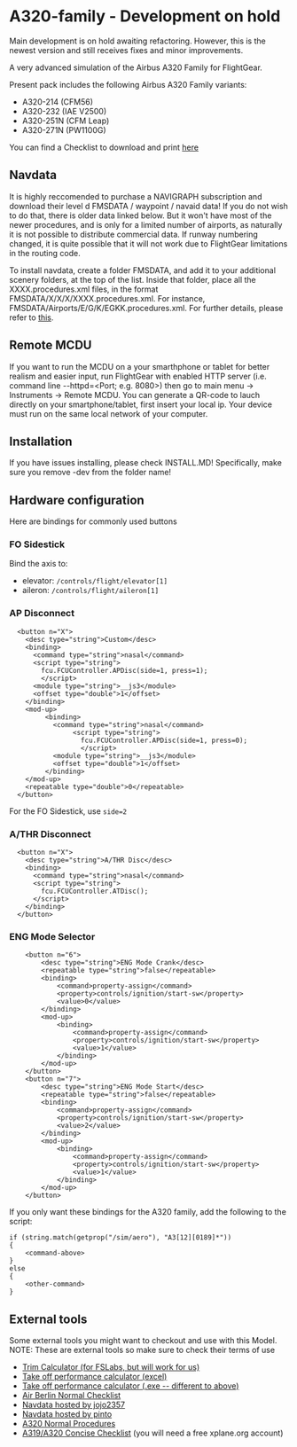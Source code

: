 # A320-family - Development on hold

Main development is on hold awaiting refactoring. However, this is the newest version and still receives fixes and minor improvements.

A very advanced simulation of the Airbus A320 Family for FlightGear.

Present pack includes the following Airbus A320 Family variants:
- A320-214 (CFM56)
- A320-232 (IAE V2500)
- A320-251N (CFM Leap)
- A320-271N (PW1100G)

You can find a Checklist to download and print [here](https://raw.githubusercontent.com/legoboyvdlp/A320-family/dev/Docs/checklist.pdf)

## Navdata
It is highly reccomended to purchase a NAVIGRAPH subscription and download their level d FMSDATA / waypoint / navaid data! If you do not wish to do that, there is older data linked below. But it won't have most of the newer procedures, and is only for a limited number of airports, as naturally it is not possible to distribute commercial data. If runway numbering changed, it is quite possible that it will not work due to FlightGear limitations in the routing code.

To install navdata, create a folder FMSDATA, and add it to your additional scenery folders, at the top of the list. Inside that folder, place all the XXXX.procedures.xml files, in the format FMSDATA/X/X/X/XXXX.procedures.xml. For instance, FMSDATA/Airports/E/G/K/EGKK.procedures.xml. For further details, please refer to [this](https://wiki.flightgear.org/Route_manager#SIDs_and_STARs).

## Remote MCDU
If you want to run the MCDU on a your smarthphone or tablet for better realism and easier input, run FlightGear with enabled HTTP server (i.e. command line --httpd=<Port; e.g. 8080>) then go to main menu -> Instruments -> Remote MCDU.
You can generate a QR-code to lauch directly on your smartphone/tablet, first insert your local ip. Your device must run on the same local network of your computer.

## Installation
If you have issues installing, please check INSTALL.MD!
Specifically, make sure you remove -dev from the folder name!

## Hardware configuration
Here are bindings for commonly used buttons

### FO Sidestick
Bind the axis to:
* elevator: `/controls/flight/elevator[1]`
* aileron: `/controls/flight/aileron[1]`

### AP Disconnect
```
  <button n="X">
    <desc type="string">Custom</desc>
    <binding>
      <command type="string">nasal</command>
      <script type="string">
        fcu.FCUController.APDisc(side=1, press=1);
        </script>
      <module type="string">__js3</module>
      <offset type="double">1</offset>
    </binding>
    <mod-up>
         <binding>
           <command type="string">nasal</command>
                <script type="string">
                  fcu.FCUController.APDisc(side=1, press=0);
                  </script>
           <module type="string">__js3</module>
           <offset type="double">1</offset>
         </binding>
    </mod-up>
    <repeatable type="double">0</repeatable>
  </button>
```
For the FO Sidestick, use `side=2`

### A/THR Disconnect
```
  <button n="X">
    <desc type="string">A/THR Disc</desc>
    <binding>
      <command type="string">nasal</command>
      <script type="string">
        fcu.FCUController.ATDisc();
      </script>
    </binding>
  </button>
```

### ENG Mode Selector
```
	<button n="6">
		<desc type="string">ENG Mode Crank</desc>
		<repeatable type="string">false</repeatable>
		<binding>
			<command>property-assign</command>
			<property>controls/ignition/start-sw</property>
			<value>0</value>
		</binding>
		<mod-up>
			<binding>
				<command>property-assign</command>
				<property>controls/ignition/start-sw</property>
				<value>1</value>
			</binding>
		</mod-up>
	</button>
	<button n="7">
		<desc type="string">ENG Mode Start</desc>
		<repeatable type="string">false</repeatable>
		<binding>
			<command>property-assign</command>
			<property>controls/ignition/start-sw</property>
			<value>2</value>
		</binding>
		<mod-up>
			<binding>
				<command>property-assign</command>
				<property>controls/ignition/start-sw</property>
				<value>1</value>
			</binding>
		</mod-up>
	</button>
```

If you only want these bindings for the A320 family,
add the following to the script:
```
if (string.match(getprop("/sim/aero"), "A3[12][0189]*"))
{
	<command-above>
}
else
{
	<other-command>
}
```

## External tools
Some external tools you might want to checkout and use with this Model.  
NOTE: These are external tools so make sure to check their terms of use
* [Trim Calculator (for FSLabs, but will work for us)](https://forums.flightsimlabs.com/index.php?/files/file/675-a320x-trim-calculation-tool/)
* [Take off performance calculator (excel)](https://forums.flightsimlabs.com/index.php?/files/file/763-a320-takeoff-and-landing-performance-calculator/)
* [Take off performance calculator (.exe -- different to above) ](http://www.avsimrus.com/f/for-pilots-19/popular-calculator-to-calculate-takeoff-parameters-in-from-airbus-type-36340.html)
* [Air Berlin Normal Checklist](https://forums.flightsimlabs.com/index.php?/files/file/778-airberlin-normal-procedures-checklist/)
* [Navdata hosted by jojo2357](https://github.com/jojo2357/flightgear-star-sid-manager)
* [Navdata hosted by pinto](https://github.com/l0k1/fg-navaiddata)
* [A320 Normal Procedures](https://www.theairlinepilots.com/forumarchive/a320/a320-normal-procedures.pdf)
* [A319/A320 Concise Checklist](https://forums.x-plane.org/index.php?/files/file/50904-toliss-a319-concise-checklist-pdf/) (you will need a free xplane.org account)
<!--* [Take off performance calculator (online)](http://wabpro.cz/A320/)-->
